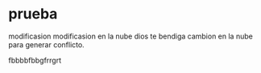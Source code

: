 # prueba
modificasion
modificasion en la nube 
dios te bendiga
cambion en la nube para generar conflicto.

fbbbbfbbgfrrgrt